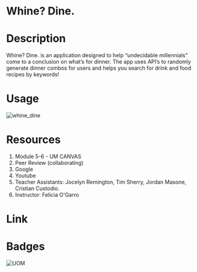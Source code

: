 # Whine? Dine.

# Description

Whine? Dine. is an application designed to help “undecidable millennials” come to a conclusion on what’s for dinner. The app uses API’s to randomly generate dinner combos for users and helps you search for drink and food recipes by keywords!

# Usage

![whine_dine](https://github.com/fraancellaa/whine-dine/blob/main/assets/images/Whine_%20Dine.gif?raw=true)
# Resources

1. Module 5-6 - UM CANVAS
2. Peer Review (collaborating)
3. Google
4. Youtube
5. Teacher Assistants: Jocelyn Remington, Tim Sherry, Jordan Masone, Cristian Custodio.
6. Instructor: Felicia O'Garro

# Link


# Badges


![UOM](https://img.shields.io/badge/University%20of-Miami-orange)